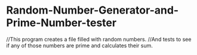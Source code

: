 # Random-Number-Generator-and-Prime-Number-tester

//This program creates a file filled with random numbers.
//And tests to see if any of those numbers are prime and calculates their sum.

